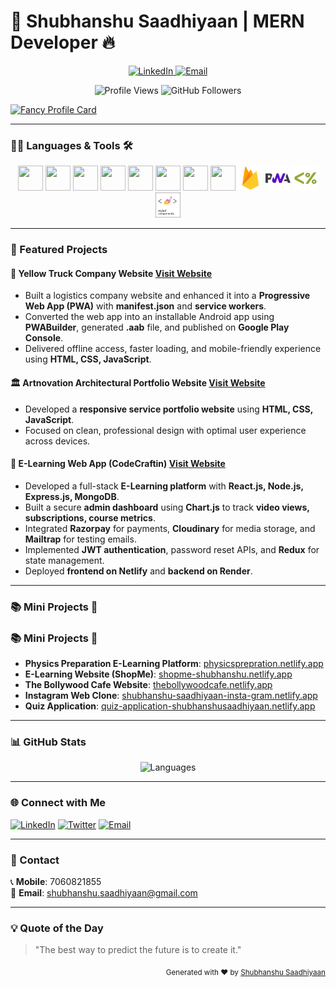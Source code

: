 # 🌟 Shubhanshu Saadhiyaan | MERN Developer 🔥

<p align="center">
  <a href="https://www.linkedin.com/in/shubhanshu-saadhiyaaan-26b728269">
    <img src="https://img.shields.io/badge/LinkedIn-Connect-blue.svg?style=flat-square&logo=linkedin" alt="LinkedIn">
  </a>
  <a href="mailto:shubhanshu.saadhiyaan@gmail.com">
    <img src="https://img.shields.io/badge/Email-Contact-red.svg?style=flat-square&logo=gmail" alt="Email">
  </a>
</p>

<p align="center">
  <img src="https://komarev.com/ghpvc/?username=CodeshShubh&style=flat-square&color=blue" alt="Profile Views">
  <img src="https://img.shields.io/github/followers/CodeshShubh?style=flat-square&logo=github" alt="GitHub Followers">
</p>

[![Fancy Profile Card](https://fancy-readme-stats.vercel.app/api?username=CODESHSHUBH&theme=beach&show_icons=true&include_all_commits=true&title=Shubhanshu%Saadhiyaan&description=Your%20GitHub%20Stats)](https://github.com/max1mde/fancy-readme-stats)

---

### 👨‍💻 Languages & Tools 🛠️
<p align="center">
  <img src="https://cdn.jsdelivr.net/gh/devicons/devicon/icons/javascript/javascript-original.svg" width="40" height="40"/>
  <img src="https://cdn.jsdelivr.net/gh/devicons/devicon/icons/typescript/typescript-original.svg" width="40" height="40"/>
  <img src="https://cdn.jsdelivr.net/gh/devicons/devicon/icons/react/react-original.svg" width="40" height="40"/>
  <img src="https://cdn.jsdelivr.net/gh/devicons/devicon/icons/redux/redux-original.svg" width="40" height="40"/>
  <img src="https://cdn.jsdelivr.net/gh/devicons/devicon/icons/nodejs/nodejs-original.svg" width="40" height="40"/>
  <img src="https://cdn.jsdelivr.net/gh/devicons/devicon/icons/express/express-original.svg" width="40" height="40"/>
  <img src="https://cdn.jsdelivr.net/gh/devicons/devicon/icons/mongodb/mongodb-original.svg" width="40" height="40"/>
  <img src="https://cdn.jsdelivr.net/gh/devicons/devicon/icons/postman/postman-original.svg" width="40" height="40"/>
  <img src="https://raw.githubusercontent.com/CodeshShubh/icons/main/firebase.png" width="40" height="40"/>
  <img src="https://raw.githubusercontent.com/CodeshShubh/icons/main/pwa.png" width="40" height="40"/>
  <img src="https://raw.githubusercontent.com/CodeshShubh/icons/main/ejs.svg" width="40" height="40"/>
  <img src="https://raw.githubusercontent.com/CodeshShubh/icons/main/styled-components.png" width="40" height="40"/>
</p>

---

### 🚀 Featured Projects

#### 🚚 **Yellow Truck Company Website** [Visit Website](https://yellowtruck.in/)
- Built a logistics company website and enhanced it into a **Progressive Web App (PWA)** with **manifest.json** and **service workers**.
- Converted the web app into an installable Android app using **PWABuilder**, generated **.aab** file, and published on **Google Play Console**.
- Delivered offline access, faster loading, and mobile-friendly experience using **HTML, CSS, JavaScript**.

#### 🏛️ **Artnovation Architectural Portfolio Website** [Visit Website](https://artnovation.in/)
- Developed a **responsive service portfolio website** using **HTML, CSS, JavaScript**.
- Focused on clean, professional design with optimal user experience across devices.

#### 🛒 **E-Learning Web App (CodeCraftin)** [Visit Website](https://codecraftin.netlify.app/)
- Developed a full-stack **E-Learning platform** with **React.js, Node.js, Express.js, MongoDB**.
- Built a secure **admin dashboard** using **Chart.js** to track **video views, subscriptions, course metrics**.
- Integrated **Razorpay** for payments, **Cloudinary** for media storage, and **Mailtrap** for testing emails.
- Implemented **JWT authentication**, password reset APIs, and **Redux** for state management.
- Deployed **frontend on Netlify** and **backend on Render**.

---

### 📚 Mini Projects 🎉
### 📚 Mini Projects 🎉
- **Physics Preparation E-Learning Platform**: [physicsprepration.netlify.app](https://physicsprepration.netlify.app)
- **E-Learning Website (ShopMe)**: [shopme-shubhanshu.netlify.app](https://shopme-shubhanshu.netlify.app)
- **The Bollywood Cafe Website**: [thebollywoodcafe.netlify.app](https://thebollywoodcafe.netlify.app)
- **Instagram Web Clone**: [shubhanshu-saadhiyaan-insta-gram.netlify.app](https://shubhanshu-saadhiyaan-insta-gram.netlify.app)
- **Quiz Application**: [quiz-application-shubhanshusaadhiyaan.netlify.app](https://quiz-application-shubhanshusaadhiyaan.netlify.app)


---

### 📊 GitHub Stats
<p align="center">
  <img src="https://github-readme-stats.vercel.app/api/top-langs/?username=CodeshShubh&layout=compact&theme=react&langs_count=10" alt="Languages">
</p>

---

### 🌐 Connect with Me
[![LinkedIn](https://img.shields.io/badge/LinkedIn-Connect-blue.svg?style=flat-square&logo=linkedin)](https://www.linkedin.com/in/shubhanshu-saadhiyaaan-26b728269/) 
[![Twitter](https://img.shields.io/badge/Twitter-Follow-blue.svg?style=flat-square&logo=twitter)](https://twitter.com/saadhiyaaan) 
[![Email](https://img.shields.io/badge/Email-Contact-red.svg?style=flat-square&logo=gmail)](mailto:shubhanshu.saadhiyaan@gmail.com)

---

### 💬 Contact
📞 **Mobile**: 7060821855  
📧 **Email**: shubhanshu.saadhiyaan@gmail.com

---

### 💡 Quote of the Day
> "The best way to predict the future is to create it."

<p align="right"><sub>Generated with ❤️ by <a href="https://github.com/CodeshShubh">Shubhanshu Saadhiyaan</a></sub></p>
